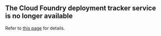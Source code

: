 ## The Cloud Foundry deployment tracker service is no longer available

Refer to [this page](https://github.com/IBM-Bluemix/cf-deployment-tracker-service/wiki/Deployment-Tracker-Service-status) for details.
